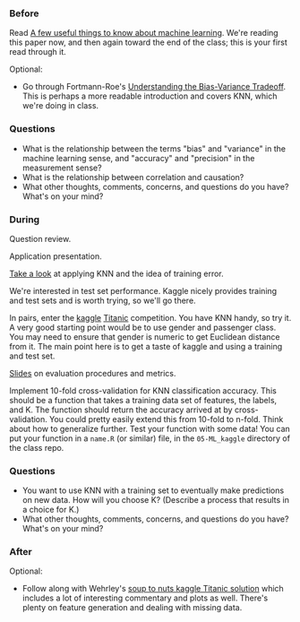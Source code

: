 ### Before

Read [A few useful things to know about machine learning](http://homes.cs.washington.edu/~pedrod/papers/cacm12.pdf). We're reading this paper now, and then again toward the end of the class; this is your first read through it.

Optional:

 * Go through Fortmann-Roe's [Understanding the Bias-Variance Tradeoff](http://scott.fortmann-roe.com/docs/BiasVariance.html). This is perhaps a more readable introduction and covers KNN, which we're doing in class.


### Questions

 * What is the relationship between the terms "bias" and "variance" in the machine learning sense, and "accuracy" and "precision" in the measurement sense?
 * What is the relationship between correlation and causation?
 * What other thoughts, comments, concerns, and questions do you have? What's on your mind?


### During

Question review.

Application presentation.

[Take a look](knn_iris_demo.Rmd) at applying KNN and the idea of training error.

We're interested in test set performance. Kaggle nicely provides training and test sets and is worth trying, so we'll go there.

In pairs, enter the [kaggle](http://www.kaggle.com/) [Titanic](http://www.kaggle.com/c/titanic-gettingStarted) competition. You have KNN handy, so try it. A very good starting point would be to use gender and passenger class. You may need to ensure that gender is numeric to get Euclidean distance from it. The main point here is to get a taste of kaggle and using a training and test set.

[Slides](slides.pdf) on evaluation procedures and metrics.

Implement 10-fold cross-validation for KNN classification accuracy. This should be a function that takes a training data set of features, the labels, and K. The function should return the accuracy arrived at by cross-validation. You could pretty easily extend this from 10-fold to n-fold. Think about how to generalize further. Test your function with some data! You can put your function in a `name.R` (or similar) file, in the `05-ML_kaggle` directory of the class repo.


### Questions

 * You want to use KNN with a training set to eventually make predictions on new data. How will you choose K? (Describe a process that results in a choice for K.)
 * What other thoughts, comments, concerns, and questions do you have? What's on your mind?


### After

Optional:

 * Follow along with Wehrley's [soup to nuts kaggle Titanic solution](https://github.com/wehrley/wehrley.github.io/blob/master/SOUPTONUTS.md) which includes a lot of interesting commentary and plots as well. There's plenty on feature generation and dealing with missing data.
